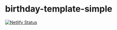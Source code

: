 # birthday-template-simple
[![Netlify Status](https://api.netlify.com/api/v1/badges/9af92c89-e139-43e5-96ff-afe41afae1d9/deploy-status)](https://app.netlify.com/sites/anushreebera/deploys)

 
